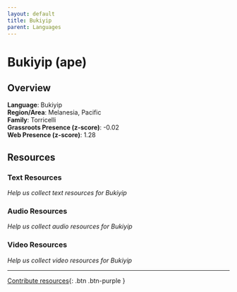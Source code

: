 ```yaml
---
layout: default
title: Bukiyip
parent: Languages
---
```


# Bukiyip (ape)

## Overview

**Language**: Bukiyip  
**Region/Area**: Melanesia, Pacific  
**Family**: Torricelli  
**Grassroots Presence (z-score)**: -0.02  
**Web Presence (z-score)**: 1.28  

## Resources

### Text Resources
*Help us collect text resources for Bukiyip*

### Audio Resources
*Help us collect audio resources for Bukiyip*

### Video Resources
*Help us collect video resources for Bukiyip*

---

[Contribute resources](https://forms.office.com/e/1SfLJx3u1r){: .btn .btn-purple }

